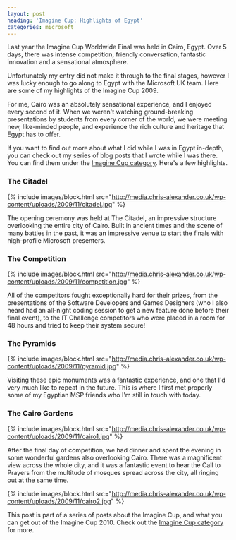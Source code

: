 ```yaml
---
layout: post
heading: 'Imagine Cup: Highlights of Egypt'
categories: microsoft
---
```


Last year the Imagine Cup Worldwide Final was held in Cairo, Egypt. Over 5 days, there was intense competition, friendly conversation, fantastic innovation and a sensational atmosphere.

Unfortunately my entry did not make it through to the final stages, however I was lucky enough to go along to Egypt with the Microsoft UK team. Here are some of my highlights of the Imagine Cup 2009.

For me, Cairo was an absolutely sensational experience, and I enjoyed every second of it. When we weren't watching ground-breaking presentations by students from every corner of the world, we were meeting new, like-minded people, and experience the rich culture and heritage that Egypt has to offer.

If you want to find out more about what I did while I was in Egypt in-depth, you can check out my series of blog posts that I wrote while I was there. You can find them under the [Imagine Cup category](http://www.chris-alexander.co.uk/category/microsoft/imagine-cup-microsoft). Here's a few highlights.

### The Citadel

{% include images/block.html src="http://media.chris-alexander.co.uk/wp-content/uploads/2009/11/citadel.jpg" %}

The opening ceremony was held at The Citadel, an impressive structure overlooking the entire city of Cairo. Built in ancient times and the scene of many battles in the past, it was an impressive venue to start the finals with high-profile Microsoft presenters.

### The Competition

{% include images/block.html src="http://media.chris-alexander.co.uk/wp-content/uploads/2009/11/competition.jpg" %}

All of the competitors fought exceptionally hard for their prizes, from the presentations of the Software Developers and Games Designers (who I also heard had an all-night coding session to get a new feature done before their final event), to the IT Challenge competitors who were placed in a room for 48 hours and tried to keep their system secure!

### The Pyramids

{% include images/block.html src="http://media.chris-alexander.co.uk/wp-content/uploads/2009/11/pyramid.jpg" %}

Visiting these epic monuments was a fantastic experience, and one that I'd very much like to repeat in the future. This is where I first met properly some of my Egyptian MSP friends who I'm still in touch with today.

### <span>The Cairo Gardens</span>

<span>{% include images/block.html src="http://media.chris-alexander.co.uk/wp-content/uploads/2009/11/cairo1.jpg" %}</span>

<span>After the final day of competition, we had dinner and spent the evening in some wonderful gardens also overlooking Cairo. There was a magnificent view across the whole city, and it was a fantastic event to hear the Call to Prayers from the multitude of mosques spread across the city, all ringing out at the same time.</span>

<span>{% include images/block.html src="http://media.chris-alexander.co.uk/wp-content/uploads/2009/11/cairo2.jpg" %}<br> </span>

<span>This post is part of a series of posts about the Imagine Cup, and what you can get out of the Imagine Cup 2010. Check out the [Imagine Cup category](http://www.chris-alexander.co.uk/category/microsoft/imagine-cup-microsoft) for more.</span>
